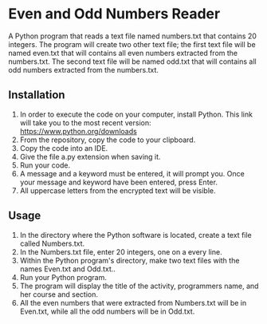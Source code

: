 # Even and Odd Numbers Reader
 A Python program that reads a text file named numbers.txt that contains 20 integers. The program will create two other text file; the first text file will be named even.txt that will contains all even numbers extracted from the numbers.txt. The second text file will be named odd.txt that will contains all odd numbers extracted from the numbers.txt.

## Installation
1. In order to execute the code on your computer, install Python. This link will take you to the most recent version: https://www.python.org/downloads
2. From the repository, copy the code to your clipboard.
3. Copy the code into an IDE.
4. Give the file a.py extension when saving it.
5. Run your code.
6. A message and a keyword must be entered, it will prompt you. Once your message and keyword have been entered, press Enter.
7. All uppercase letters from the encrypted text will be visible.

## Usage
1. In the directory where the Python software is located, create a text file called Numbers.txt.
2. In the Numbers.txt file, enter 20 integers, one on a every line.
3. Within the Python program's directory, make two text files with the names Even.txt and Odd.txt.. 
4. Run your Python program.
5. The program will display the title of the activity, programmers name, and her course and section.
6. All the even numbers that were extracted from Numbers.txt will be in Even.txt, while all the odd numbers will be in Odd.txt.
